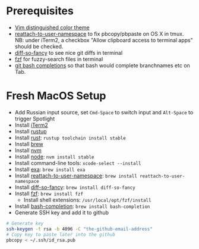 # Prerequisites
- [Vim distinguished color theme](https://github.com/Lokaltog/vim-distinguished)
- [reattach-to-user-namespace](https://github.com/ChrisJohnsen/tmux-MacOSX-pasteboard) to fix pbcopy/pbpaste on OS X in tmux. NB: under iTerm2, a checkbox "Allow clipboard access to terminal apps" should be checked.
- [diff-so-fancy](https://github.com/so-fancy/diff-so-fancy) to see nice git diffs in terminal
- [fzf](https://github.com/junegunn/fzf) for fuzzy-search files in terminal
- [git bash completions](https://github.com/git/git/blob/master/contrib/completion/git-completion.bash) so that bash would complete branchnames etc on Tab.

# Fresh MacOS Setup

- Add Russian input source, set `Cmd-Space` to switch input and `Alt-Space` to trigger Spotlight
- Install [iTerm2](https://www.iterm2.com/)
- Install [rustup](https://www.rust-lang.org/tools/install)
- Install [rust](https://www.rust-lang.org/tools/install): `rustup toolchain install stable`
- Install [brew](https://brew.sh/)
- Install [nvm](https://github.com/nvm-sh/nvm)
- Install [node](https://nodejs.org/en/): `nvm install stable`
- Install command-line tools: `xcode-select --install`
- Install [exa](https://the.exa.website/): `brew install exa`
- Install [reattach-to-user-namespace](https://github.com/ChrisJohnsen/tmux-MacOSX-pasteboard): `brew install reattach-to-user-namespace`
- Install [diff-so-fancy](https://github.com/so-fancy/diff-so-fancy): `brew install diff-so-fancy`
- Install [fzf](https://github.com/junegunn/fzf): `brew install fzf`
  - Install shell extensions: `/usr/local/opt/fzf/install`
- Install [bash-completion](https://github.com/git/git/blob/master/contrib/completion/git-completion.bash): `brew install bash-completion`
- Generate SSH key and add it to github
```sh
# Generate key
ssh-keygen -t rsa -b 4096 -C "the-github-email-address"
# Copy key to paste later into the github
pbcopy < ~/.ssh/id_rsa.pub
```
